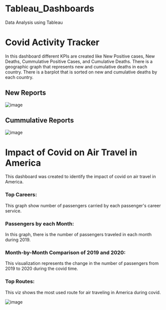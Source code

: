 # Tableau_Dashboards
Data Analysis using Tableau

# Covid Activity Tracker

In this dashboard different KPIs are created like New Positive cases, New Deaths, Cummulative Positive Cases, and Cumulative Deaths.
There is a geographic graph that represents new and cumulative deaths in each country. There is a barplot that is sorted on new and cumulative
deaths by each country.

## New Reports 

![image](https://user-images.githubusercontent.com/106988509/198502050-5b30a7e9-cee0-423e-a79e-79079e2627d6.png)

## Cummulative Reports

![image](https://user-images.githubusercontent.com/106988509/198503018-693e9706-4d69-4bd7-9ae1-2bfde2e91319.png)

# Impact of Covid on Air Travel in America
This dashboard was created to identify the impact of covid on air travel in America.

### Top Careers:

This graph show number of passengers carried by each passenger's career service.

### Passengers by each Month:

In this graph, there is the number of passengers traveled in each month during 2019.

### Month-by-Month Comparison of 2019 and 2020:

This visualization represents the change in the number of passengers from 2019 to 2020 during the covid time.

### Top Routes:

This viz shows the most used route for air traveling in America during covid.

![image](https://user-images.githubusercontent.com/106988509/198507016-51757e17-9da3-4dba-9506-701bad0cbb50.png)
